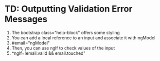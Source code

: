 # TD: Outputting Validation Error Messages
01. The bootstrap class="help-block" offers some styling
02. You can add a local reference to an input and associate it with ngModel
03. #email="ngModel"
04. Then, you can use ngIf to check values of the input
05. *ngIf=!email.valid && email.touched"